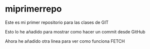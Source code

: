 # miprimerrepo
Este es mi primer repositorio para las clases de GIT

Esto lo he añadido para mostrar como hacer un commit desde GitHub

Ahora he añadido otra linea para ver como funciona FETCH
